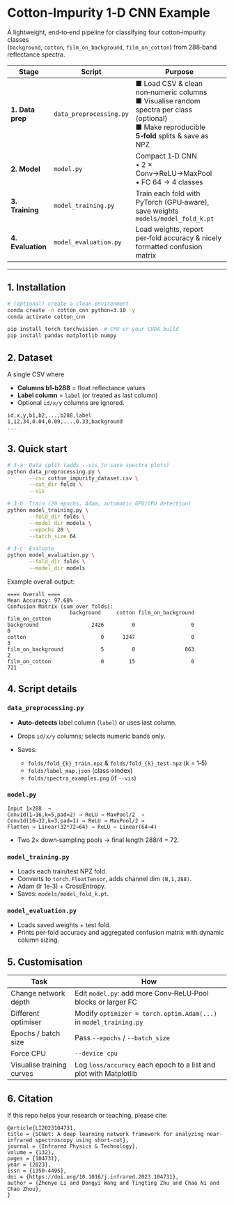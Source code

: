 
# Cotton‑Impurity 1‑D CNN Example

A lightweight, end‑to‑end pipeline for classifying four cotton‑impurity classes  
(`background`, `cotton`, `film_on_background`, `film_on_cotton`) from 288‑band
reflectance spectra.

| Stage | Script | Purpose |
|-------|--------|---------|
| **1. Data prep** | `data_preprocessing.py` | ■ Load CSV & clean non‑numeric columns<br>■ Visualise random spectra per class (optional)<br>■ Make reproducible **5‑fold** splits & save as NPZ |
| **2. Model** | `model.py` | Compact 1‑D CNN<br>  • 2 × Conv→ReLU→MaxPool<br>  • FC 64 → 4 classes |
| **3. Training** | `model_training.py` | Train each fold with PyTorch (GPU‑aware), save weights `models/model_fold_k.pt` |
| **4. Evaluation** | `model_evaluation.py` | Load weights, report per‑fold accuracy & nicely formatted confusion matrix |

---

## 1. Installation

```bash
# (optional) create a clean environment
conda create -n cotton_cnn python=3.10 -y
conda activate cotton_cnn

pip install torch torchvision  # CPU or your CUDA build
pip install pandas matplotlib numpy
````

## 2. Dataset

A single CSV where

* **Columns b1‑b288** = float reflectance values
* **Label column** = `label` (or treated as last column)
* Optional `id/x/y` columns are ignored.

```
id,x,y,b1,b2,...,b288,label
1,12,34,0.04,0.09,...,0.33,background
...
```

## 3. Quick start

```bash
# 3‑a  Data split (adds --vis to save spectra plots)
python data_preprocessing.py \
       --csv cotton_impurity_dataset.csv \
       --out_dir folds \
       --vis

# 3‑b  Train (20 epochs, Adam, automatic GPU/CPU detection)
python model_training.py \
       --fold_dir folds \
       --model_dir models \
       --epochs 20 \
       --batch_size 64

# 3‑c  Evaluate
python model_evaluation.py \
       --fold_dir folds \
       --model_dir models
```

Example overall output:

```
==== Overall ====
Mean Accuracy: 97.68%
Confusion Matrix (sum over folds):
                    background     cotton film_on_background film_on_cotton
background                 2426         0                  0              0
cotton                        0      1247                  0              3
film_on_background            5         0                863              2
film_on_cotton                0        15                  0            721
```

## 4. Script details

### `data_preprocessing.py`

* **Auto‑detects** label column (`label`) or uses last column.
* Drops `id/x/y` columns; selects numeric bands only.
* Saves:

  * `folds/fold_{k}_train.npz` & `folds/fold_{k}_test.npz` (k = 1‑5)
  * `folds/label_map.json` (class→index)
  * `folds/spectra_examples.png` (if `--vis`)

### `model.py`

```text
Input 1×288  →
Conv1d(1→16,k=5,pad=2) → ReLU → MaxPool/2  →
Conv1d(16→32,k=3,pad=1) → ReLU → MaxPool/2 →
Flatten → Linear(32*72→64) → ReLU → Linear(64→4)
```

* Two 2× down‑sampling pools → final length 288/4 = 72.

### `model_training.py`

* Loads each train/test NPZ fold.
* Converts to `torch.FloatTensor`, adds channel dim `(N,1,288)`.
* Adam (lr 1e‑3) + CrossEntropy.
* Saves: `models/model_fold_k.pt`.

### `model_evaluation.py`

* Loads saved weights + test fold.
* Prints per‑fold accuracy and aggregated confusion matrix with
  dynamic column sizing.

## 5. Customisation

| Task                      | How                                                               |
| ------------------------- | ----------------------------------------------------------------- |
| Change network depth      | Edit `model.py`: add more Conv‑ReLU‑Pool blocks or larger FC      |
| Different optimiser       | Modify `optimizer = torch.optim.Adam(...)` in `model_training.py` |
| Epochs / batch size       | Pass `--epochs` / `--batch_size`                                  |
| Force CPU                 | `--device cpu`                                                    |
| Visualise training curves | Log `loss/accuracy` each epoch to a list and plot with Matplotlib |

## 6. Citation

If this repo helps your research or teaching, please cite:

```
@article{LI2023104731,
title = {SCNet: A deep learning network framework for analyzing near-infrared spectroscopy using short-cut},
journal = {Infrared Physics & Technology},
volume = {132},
pages = {104731},
year = {2023},
issn = {1350-4495},
doi = {https://doi.org/10.1016/j.infrared.2023.104731},
author = {Zhenye Li and Dongyi Wang and Tingting Zhu and Chao Ni and Chao Zhou},
}
```

